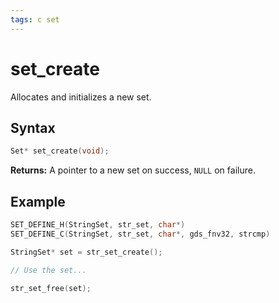 ```yaml
---
tags: c set
---
```

# set_create

Allocates and initializes a new set.

## Syntax

```c
Set* set_create(void);
```

**Returns:** A pointer to a new set on success, `NULL` on failure.

## Example

```c
SET_DEFINE_H(StringSet, str_set, char*)
SET_DEFINE_C(StringSet, str_set, char*, gds_fnv32, strcmp)

StringSet* set = str_set_create();

// Use the set...

str_set_free(set);
```